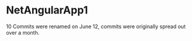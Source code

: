 # NetAngularApp1

10 Commits were renamed on June 12, commits were originally spread out over a month.
